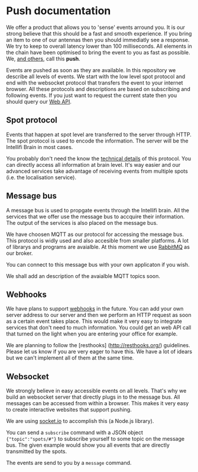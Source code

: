 Push documentation
==================

We offer a product that allows you to 'sense' events arround you. It is our strong believe that this should be a fast and smooth experience. If you bring an item to one of our antennas then you should immediatly see a response. We try to keep to overall latency lower than 100 milliseconds. All elements in the chain have been optimised to bring the event to you as fast as possible. We, [and others](http://en.wikipedia.org/wiki/Push_technology), call this **push**. 

Events are pushed as soon as they are available. In this repository we describe all levels of events. We start with the low level spot protocol and end with the websocket protocol that transfers the event to your internet browser. All these protocols and descriptions are based on subscribing and following events. If you just want to request the current state then you should query our [Web API](https://github.com/intellifi-nl/doc-webapi).

Spot protocol
-------------

Events that happen at spot level are transferred to the server through HTTP. The spot protocol is used to encode the information. The server will be the Intellifi Brain in most cases. 

You probably don't need the know the [technical details](spot_protocol.md) of this protocol. You can directly access all information at brain level. It's way easier and our advanced services take advantage of receiving events from multiple spots (i.e. the localisation service).

Message bus
-----------

A message bus is used to propgate events through the Intellifi brain. All the services that we offer use the message bus to accquire their information. The output of the services is also placed on the message bus.

We have choosen MQTT as our protocol for accessing the message bus. This protocol is widly used and also accesible from smaller platforms. A lot of librarys and programs are avaialble. At this moment we use [RabbitMQ](http://www.rabbitmq.com/) as our broker.

You can connect to this message bus with your own applicaton if you wish.

We shall add an description of the avaialble MQTT topics soon.

Webhooks
--------

We have plans to support [webhooks](http://en.wikipedia.org/wiki/Webhook) in the future. You can add your own server address to our server and then we perform an HTTP request as soon as a certain event takes place. This would make it very easy to integrate services that don't need to much information. You could get an web API call that turned on the light when you are entering your office for example.

We are planning to follow the [resthooks] (http://resthooks.org/) guidelines. Please let us know if you are very eager to have this. We have a lot of idears but we can't implement all of them at the same time.

Websocket
---------

We strongly believe in easy accessible events on all levels. That's why we build an websocket server that directly plugs in to the message bus. All messages can be accessed from within a browser. This makes it very easy to create interactive websites that support pushing.

We are using [socket.io](http://socket.io/) to accomplish this (a Node.js library).

You can send a `subscribe` command with a JSON object `{"topic":"spots/#"}` to subscribe yourself to some topic on the message bus. The given example would show you all events that are directly transmitted by the spots.

The events are send to you by a `message` command.
